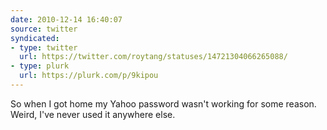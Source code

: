 ```yaml
---
date: 2010-12-14 16:40:07
source: twitter
syndicated:
- type: twitter
  url: https://twitter.com/roytang/statuses/14721304066265088/
- type: plurk
  url: https://plurk.com/p/9kipou
---
```


So when I got home my Yahoo password wasn't working for some reason. Weird, I've never used it anywhere else.